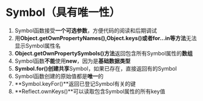 # Symbol（具有唯一性）

1. Symbol函数接受**一个可选参数**，方便代码的阅读和后期调试
2. 用**Object.getOwnPropertyNames(),Object.keys()或者for...in等方法**无法显示Symbol属性名
3. **Object.getOwnPropertySymbols()方法**返回包含所有Symbol属性的**数组**
4. Symbol函数**不能**使用**new**，因为是**基础数据类型**
5. **Symbol.for()**创建**共享**Symbol，如果已存在，直接返回有的Symbol
6. Symbol函数创建的原始值都是**唯一**的
7. **Symbol.keyFor()**返回已登记Symbol有关的键
8. **Reflect.ownKeys()**可以读取包含Symbol属性的所有key值